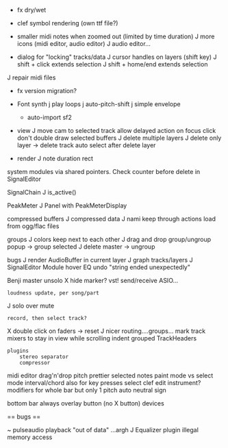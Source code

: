 * fx dry/wet
* clef symbol rendering (own ttf file?)
* smaller midi notes when zoomed out (limited by time duration)
J more icons (midi editor, audio editor)
J audio editor...

* dialog for "locking" tracks/data
J cursor handles on layers (shift key)
J shift + click extends selection
J shift + home/end extends selection




J repair midi files
* fx version migration?

* Font synth
	j play loops
	j auto-pitch-shift
	j simple envelope
	* auto-import sf2

* view
J	move cam to selected track
	allow delayed action on focus click
	don't double draw selected buffers
J	delete multiple layers
J	delete only layer -> delete track
	auto select after delete layer

* render
J	note duration rect


system modules via shared pointers. Check counter before delete in SignalEditor


SignalChain
J	is_active()


PeakMeter
J	Panel with PeakMeterDisplay


compressed buffers
J	compressed data
J	nami
	keep through actions
	load from ogg/flac files


groups
J	colors
	keep next to each other
J	drag and drop group/ungroup
	popup -> group selected
J	delete master -> ungroup


bugs
J	render AudioBuffer in current layer
J	graph tracks/layers
J	SignalEditor Module hover
	EQ undo "string ended unexpectedly"



Benji
	master unsolo
X	hide marker?
	vst!
	send/receive ASIO...

	loudness update, per song/part
J	solo over mute

	record, then select track?
X	double click on faders -> reset
J	nicer routing....groups...
	mark track mixers to stay in view while scrolling
	indent grouped TrackHeaders


	plugins
		stereo separator
		compressor


midi editor
	drag'n'drop pitch
	prettier selected notes
	paint mode vs select mode
	interval/chord also for key presses
	select clef
	edit instrument?
	modifiers for whole bar but only 1 pitch
	auto neutral sign

bottom bar
	always overlay button (no X button)
	devices


== bugs ==

~ pulseaudio playback "out of data" ...argh
J Equalizer plugin illegal memory access
